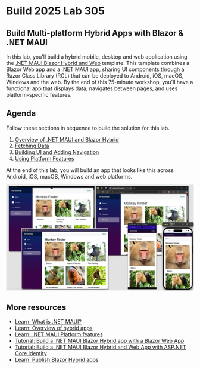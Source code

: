 # Build 2025 Lab 305
## Build Multi-platform Hybrid Apps with Blazor & .NET MAUI

In this lab, you'll build a hybrid mobile, desktop and web application using the [.NET MAUI Blazor Hybrid and Web](https://learn.microsoft.com/aspnet/core/blazor/hybrid/tutorials/maui-blazor-web-app?view=aspnetcore-9.0#net-maui-blazor-hybrid-and-web-app-solution-template) template. This template combines a Blazor Web app and a .NET MAUI app, sharing UI components through a Razor Class Library (RCL) that can be deployed to Android, iOS, macOS, Windows and the web. By the end of this 75-minute workshop, you'll have a functional app that displays data, navigates between pages, and uses platform-specific features.

## Agenda

Follow these sections in sequence to build the solution for this lab. 

1. [Overview of .NET MAUI and Blazor Hybrid](./1-Overview/README.md)
2. [Fetching Data](./2-Data/README.md)
3. [Building UI and Adding Navigation](./3-UI/README.md)
4. [Using Platform Features](./4-Platform/README.md)

At the end of this lab, you will build an app that looks like this across Android, iOS, macOS, Windows and web platforms.

![](./images/AllApps.jpg)

## More resources
- [Learn: What is .NET MAUI?](https://learn.microsoft.com/dotnet/maui/what-is-maui?view=net-maui-9.0)
- [Learn: Overview of hybrid apps](https://learn.microsoft.com/dotnet/maui/hybrid-apps/?view=net-maui-9.0)
- [Learn: .NET MAUI Platform features](https://learn.microsoft.com/dotnet/maui/platform-integration/?view=net-maui-9.0)
- [Tutorial: Build a .NET MAUI Blazor Hybrid app with a Blazor Web App](https://learn.microsoft.com/aspnet/core/blazor/hybrid/tutorials/maui-blazor-web-app?view=aspnetcore-9.0&viewFallbackFrom=net-maui-9.0&toc=%2Fdotnet%2Fmaui%2Ftoc.json&bc=%2Fdotnet%2Fmaui%2Fbreadcrumb%2Ftoc.json)
- [Tutorial: Build a .NET MAUI Blazor Hybrid and Web App with ASP.NET Core Identity](https://learn.microsoft.com/aspnet/core/blazor/hybrid/security/maui-blazor-web-identity?toc=%2Fdotnet%2Fmaui%2Ftoc.json&bc=%2Fdotnet%2Fmaui%2Fbreadcrumb%2Ftoc.json&view=aspnetcore-9.0)
- [Learn: Publish Blazor Hybrid apps](https://learn.microsoft.com/aspnet/core/blazor/hybrid/publish/?toc=%2Fdotnet%2Fmaui%2Ftoc.json&bc=%2Fdotnet%2Fmaui%2Fbreadcrumb%2Ftoc.json&view=aspnetcore-9.0)
